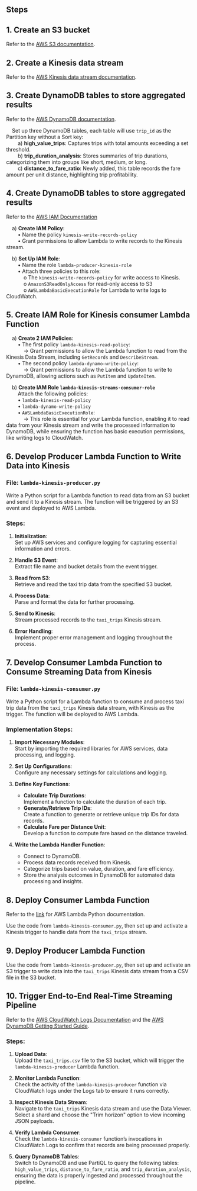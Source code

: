 ## **Steps**

## **1. Create an S3 bucket**  
Refer to the [AWS S3 documentation](https://docs.aws.amazon.com/AmazonS3/latest/userguide/GetStartedWithS3.html#creating-bucket).


## **2. Create a Kinesis data stream**  
Refer to the [AWS Kinesis data stream documentation](https://docs.aws.amazon.com/streams/latest/dev/tutorial-stock-data-kplkcl-create-stream.html).

## **3. Create DynamoDB tables to store aggregated results**

Refer to the [AWS DynamoDB documentation](https://docs.aws.amazon.com/amazondynamodb/latest/developerguide/getting-started-step-1.html).

&nbsp;&nbsp;&nbsp;&nbsp;Set up three DynamoDB tables, each table will use `trip_id` as the Partition key without a Sort key:  
&nbsp;&nbsp;&nbsp;&nbsp;&nbsp;&nbsp;&nbsp;&nbsp;a) **high_value_trips**: Captures trips with total amounts exceeding a set threshold.  
&nbsp;&nbsp;&nbsp;&nbsp;&nbsp;&nbsp;&nbsp;&nbsp;b) **trip_duration_analysis**: Stores summaries of trip durations, categorizing them into groups like short, medium, or long.  
&nbsp;&nbsp;&nbsp;&nbsp;&nbsp;&nbsp;&nbsp;&nbsp;c) **distance_to_fare_ratio**: Newly added, this table records the fare amount per unit distance, highlighting trip profitability.

## **4. Create DynamoDB tables to store aggregated results**
Refer to the [AWS IAM Documentation](https://docs.aws.amazon.com/IAM/latest/UserGuide/id_roles_create.html)

&nbsp;&nbsp;&nbsp;&nbsp;a) **Create IAM Policy**:  
&nbsp;&nbsp;&nbsp;&nbsp;&nbsp;&nbsp;&nbsp;&nbsp;• Name the policy `kinesis-write-records-policy`  
&nbsp;&nbsp;&nbsp;&nbsp;&nbsp;&nbsp;&nbsp;&nbsp;• Grant permissions to allow Lambda to write records to the Kinesis stream.  

&nbsp;&nbsp;&nbsp;&nbsp;b) **Set Up IAM Role**:  
&nbsp;&nbsp;&nbsp;&nbsp;&nbsp;&nbsp;&nbsp;&nbsp;• Name the role `lambda-producer-kinesis-role`  
&nbsp;&nbsp;&nbsp;&nbsp;&nbsp;&nbsp;&nbsp;&nbsp;• Attach three policies to this role:  
&nbsp;&nbsp;&nbsp;&nbsp;&nbsp;&nbsp;&nbsp;&nbsp;&nbsp;&nbsp;&nbsp;&nbsp;o The `kinesis-write-records-policy` for write access to Kinesis.  
&nbsp;&nbsp;&nbsp;&nbsp;&nbsp;&nbsp;&nbsp;&nbsp;&nbsp;&nbsp;&nbsp;&nbsp;o `AmazonS3ReadOnlyAccess` for read-only access to S3  
&nbsp;&nbsp;&nbsp;&nbsp;&nbsp;&nbsp;&nbsp;&nbsp;&nbsp;&nbsp;&nbsp;&nbsp;o `AWSLambdaBasicExecutionRole` for Lambda to write logs to CloudWatch.

## **5. Create IAM Role for Kinesis consumer Lambda Function**

&nbsp;&nbsp;&nbsp;&nbsp;a) **Create 2 IAM Policies**:  
&nbsp;&nbsp;&nbsp;&nbsp;&nbsp;&nbsp;&nbsp;&nbsp;• The first policy `lambda-kinesis-read-policy`:  
&nbsp;&nbsp;&nbsp;&nbsp;&nbsp;&nbsp;&nbsp;&nbsp;&nbsp;&nbsp;&nbsp;&nbsp;→ Grant permissions to allow the Lambda function to read from the Kinesis Data Stream, including `GetRecords` and `DescribeStream`.  
&nbsp;&nbsp;&nbsp;&nbsp;&nbsp;&nbsp;&nbsp;&nbsp;• The second policy `lambda-dynamo-write-policy`:  
&nbsp;&nbsp;&nbsp;&nbsp;&nbsp;&nbsp;&nbsp;&nbsp;&nbsp;&nbsp;&nbsp;&nbsp;→ Grant permissions to allow the Lambda function to write to DynamoDB, allowing actions such as `PutItem` and `UpdateItem`.  

&nbsp;&nbsp;&nbsp;&nbsp;b) **Create IAM Role `lambda-kinesis-streams-consumer-role`**  
&nbsp;&nbsp;&nbsp;&nbsp;&nbsp;&nbsp;&nbsp;&nbsp;Attach the following policies:  
&nbsp;&nbsp;&nbsp;&nbsp;&nbsp;&nbsp;&nbsp;&nbsp;• `lambda-kinesis-read-policy`  
&nbsp;&nbsp;&nbsp;&nbsp;&nbsp;&nbsp;&nbsp;&nbsp;• `lambda-dynamo-write-policy`  
&nbsp;&nbsp;&nbsp;&nbsp;&nbsp;&nbsp;&nbsp;&nbsp;• `AWSLambdaBasicExecutionRole`:  
&nbsp;&nbsp;&nbsp;&nbsp;&nbsp;&nbsp;&nbsp;&nbsp;&nbsp;&nbsp;&nbsp;&nbsp;→ This role is essential for your Lambda function, enabling it to read data from your Kinesis stream and write the processed information to DynamoDB, while ensuring the function has basic execution permissions, like writing logs to CloudWatch.

## **6. Develop Producer Lambda Function to Write Data into Kinesis**

### File: `lambda-kinesis-producer.py`

Write a Python script for a Lambda function to read data from an S3 bucket and send it to a Kinesis stream. The function will be triggered by an S3 event and deployed to AWS Lambda.

### Steps:

1. **Initialization**:  
   Set up AWS services and configure logging for capturing essential information and errors.

2. **Handle S3 Event**:  
   Extract file name and bucket details from the event trigger.

3. **Read from S3**:  
   Retrieve and read the taxi trip data from the specified S3 bucket.

4. **Process Data**:  
   Parse and format the data for further processing.

5. **Send to Kinesis**:  
   Stream processed records to the `taxi_trips` Kinesis stream.

6. **Error Handling**:  
   Implement proper error management and logging throughout the process.

## **7. Develop Consumer Lambda Function to Consume Streaming Data from Kinesis**

### File: `lambda-kinesis-consumer.py`

Write a Python script for a Lambda function to consume and process taxi trip data from the `taxi_trips` Kinesis data stream, with Kinesis as the trigger. The function will be deployed to AWS Lambda.

### Implementation Steps:

1. **Import Necessary Modules**:  
   Start by importing the required libraries for AWS services, data processing, and logging.

2. **Set Up Configurations**:  
   Configure any necessary settings for calculations and logging.

3. **Define Key Functions**:
   - **Calculate Trip Durations**:  
     Implement a function to calculate the duration of each trip.
   - **Generate/Retrieve Trip IDs**:  
     Create a function to generate or retrieve unique trip IDs for data records.
   - **Calculate Fare per Distance Unit**:  
     Develop a function to compute fare based on the distance traveled.

4. **Write the Lambda Handler Function**:  
   - Connect to DynamoDB.
   - Process data records received from Kinesis.
   - Categorize trips based on value, duration, and fare efficiency.
   - Store the analysis outcomes in DynamoDB for automated data processing and insights.

## **8. Deploy Consumer Lambda Function**

Refer to the [link](https://docs.aws.amazon.com/lambda/latest/dg/lambda-python.html) for AWS Lambda Python documentation.

Use the code from `lambda-kinesis-consumer.py`, then set up and activate a Kinesis trigger to handle data from the `taxi_trips` stream.

## **9. Deploy Producer Lambda Function**

Use the code from `lambda-kinesis-producer.py`, then set up and activate an S3 trigger to write data into the `taxi_trips` Kinesis data stream from a CSV file in the S3 bucket.

## **10. Trigger End-to-End Real-Time Streaming Pipeline**

Refer to the [AWS CloudWatch Logs Documentation](https://docs.aws.amazon.com/AmazonCloudWatch/latest/logs/WhatIsCloudWatchLogs.html) and the [AWS DynamoDB Getting Started Guide](https://docs.aws.amazon.com/amazondynamodb/latest/developerguide/ql-gettingstarted.html).

### Steps:

1. **Upload Data**:  
   Upload the `taxi_trips.csv` file to the S3 bucket, which will trigger the `lambda-kinesis-producer` Lambda function.

2. **Monitor Lambda Function**:  
   Check the activity of the `lambda-kinesis-producer` function via CloudWatch logs under the Logs tab to ensure it runs correctly.

3. **Inspect Kinesis Data Stream**:  
   Navigate to the `taxi_trips` Kinesis data stream and use the Data Viewer. Select a shard and choose the "Trim horizon" option to view incoming JSON payloads.

4. **Verify Lambda Consumer**:  
   Check the `lambda-kinesis-consumer` function’s invocations in CloudWatch Logs to confirm that records are being processed properly.

5. **Query DynamoDB Tables**:  
   Switch to DynamoDB and use PartiQL to query the following tables: `high_value_trips`, `distance_to_fare_ratio`, and `trip_duration_analysis`, ensuring the data is properly ingested and processed throughout the pipeline.

